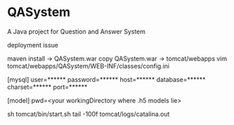 # QASystem
A Java project for Question and Answer System

deployment issue

maven install -> QASystem.war
copy QASystem.war -> tomcat/webapps
vim tomcat/webapps/QASystem/WEB-INF/classes/config.ini

[mysql]
user=******
password=******
host=******
database=******
charset=******
port=******

[model]
pwd=<your workingDirectory where .h5 models lie>


sh tomcat/bin/start.sh
tail -100f tomcat/logs/catalina.out 
